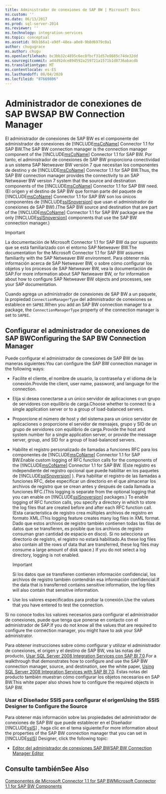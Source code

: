 ```yaml
---
title: Administrador de conexiones de SAP BW | Microsoft Docs
ms.custom: ''
ms.date: 06/13/2017
ms.prod: sql-server-2014
ms.reviewer: ''
ms.technology: integration-services
ms.topic: conceptual
ms.assetid: 06b166a1-a9df-48ea-a0e8-9b8d6979c0a1
author: chugugrace
ms.author: chugu
ms.openlocfilehash: bc3bb32c4895c6ec8fbcf31d57e8685c74de32dd
ms.sourcegitcommit: ad4d92dce894592a259721a1571b1d8736abacdb
ms.translationtype: MT
ms.contentlocale: es-ES
ms.lasthandoff: 08/04/2020
ms.locfileid: "87669806"
---
```

# <a name="sap-bw-connection-manager"></a><span data-ttu-id="cd50a-102">Administrador de conexiones de SAP BW</span><span class="sxs-lookup"><span data-stu-id="cd50a-102">SAP BW Connection Manager</span></span>
  <span data-ttu-id="cd50a-103">El administrador de conexiones de SAP BW es el componente del administrador de conexiones de [!INCLUDE[msCoName](../../includes/msconame-md.md)] Connector 1.1 for SAP BW.</span><span class="sxs-lookup"><span data-stu-id="cd50a-103">The SAP BW connection manager is the connection manager component of the [!INCLUDE[msCoName](../../includes/msconame-md.md)] Connector 1.1 for SAP BW.</span></span> <span data-ttu-id="cd50a-104">Por tanto, el administrador de conexiones de SAP BW proporciona conectividad a un sistema SAP Netweaver BW versión 7 que necesitan los componentes de destino y de [!INCLUDE[msCoName](../../includes/msconame-md.md)] Connector 1.1 for SAP BW.</span><span class="sxs-lookup"><span data-stu-id="cd50a-104">Thus, the SAP BW connection manager provides the connectivity to an SAP Netweaver BW version 7 system that the source and destination components of the [!INCLUDE[msCoName](../../includes/msconame-md.md)] Connector 1.1 for SAP BW need.</span></span> <span data-ttu-id="cd50a-105">(El origen y el destino de SAP BW que forman parte del paquete de [!INCLUDE[msCoName](../../includes/msconame-md.md)] Connector 1.1 for SAP BW son los únicos componentes de [!INCLUDE[ssISnoversion](../../includes/ssisnoversion-md.md)] que usan el administrador de conexiones de SAP BW).</span><span class="sxs-lookup"><span data-stu-id="cd50a-105">(The SAP BW source and destination that are part of the [!INCLUDE[msCoName](../../includes/msconame-md.md)] Connector 1.1 for SAP BW package are the only [!INCLUDE[ssISnoversion](../../includes/ssisnoversion-md.md)] components that use the SAP BW connection manager.)</span></span>  
  
> [!IMPORTANT]  
>  <span data-ttu-id="cd50a-106">La documentación de Microsoft Connector 1.1 for SAP BW da por supuesto que se está familiarizado con el entorno SAP Netweaver BW.</span><span class="sxs-lookup"><span data-stu-id="cd50a-106">The documentation for the Microsoft Connector 1.1 for SAP BW assumes familiarity with the SAP Netweaver BW environment.</span></span> <span data-ttu-id="cd50a-107">Para obtener más información acerca de SAP Netweaver BW, o sobre cómo configurar los objetos y los procesos de SAP Netweaver BW, vea la documentación de SAP.</span><span class="sxs-lookup"><span data-stu-id="cd50a-107">For more information about SAP Netweaver BW, or for information about how to configure SAP Netweaver BW objects and processes, see your SAP documentation.</span></span>  
  
 <span data-ttu-id="cd50a-108">Cuando agrega un administrador de conexiones de SAP BW a un paquete, la propiedad `ConnectionManagerType` del administrador de conexiones se establece en `SAPBI`.</span><span class="sxs-lookup"><span data-stu-id="cd50a-108">When you add an SAP BW connection manager to a package, the `ConnectionManagerType` property of the connection manager is set to `SAPBI`.</span></span>  
  
## <a name="configuring-the-sap-bw-connection-manager"></a><span data-ttu-id="cd50a-109">Configurar el administrador de conexiones de SAP BW</span><span class="sxs-lookup"><span data-stu-id="cd50a-109">Configuring the SAP BW Connection Manager</span></span>  
 <span data-ttu-id="cd50a-110">Puede configurar el administrador de conexiones de SAP BW de las maneras siguientes:</span><span class="sxs-lookup"><span data-stu-id="cd50a-110">You can configure the SAP BW connection manager in the following ways:</span></span>  
  
-   <span data-ttu-id="cd50a-111">Facilite el cliente, el nombre de usuario, la contraseña y el idioma de la conexión.</span><span class="sxs-lookup"><span data-stu-id="cd50a-111">Provide the client, user name, password, and language for the connection.</span></span>  
  
-   <span data-ttu-id="cd50a-112">Elija si desea conectarse a un único servidor de aplicaciones o un grupo de servidores con equilibrio de carga.</span><span class="sxs-lookup"><span data-stu-id="cd50a-112">Choose whether to connect to a single application server or to a group of load-balanced servers.</span></span>  
  
-   <span data-ttu-id="cd50a-113">Proporcione el número de host y del sistema para un único servidor de aplicaciones o proporcione el servidor de mensajes, grupo y SID de un grupo de servidores con equilibrio de carga.</span><span class="sxs-lookup"><span data-stu-id="cd50a-113">Provide the host and system number for a single application server, or provide the message server, group, and SID for a group of load-balanced servers.</span></span>  
  
-   <span data-ttu-id="cd50a-114">Habilite el registro personalizado de llamadas a funciones RFC para los componentes de [!INCLUDE[msCoName](../../includes/msconame-md.md)] Connector 1.1 for SAP BW.</span><span class="sxs-lookup"><span data-stu-id="cd50a-114">Enable custom logging of RFC function calls for the components of the [!INCLUDE[msCoName](../../includes/msconame-md.md)] Connector 1.1 for SAP BW.</span></span> <span data-ttu-id="cd50a-115">(Este registro es independiente del registro opcional que puede habilitar en los paquetes de [!INCLUDE[ssISnoversion](../../includes/ssisnoversion-md.md)] ). Para habilitar el registro de las llamadas a funciones RFC, debe especificar un directorio en el que almacenar los archivos de registro que se crean antes y después de cada llamada a funciones RFC.</span><span class="sxs-lookup"><span data-stu-id="cd50a-115">(This logging is separate from the optional logging that you can enable on [!INCLUDE[ssISnoversion](../../includes/ssisnoversion-md.md)] packages.) To enable logging of RFC function calls, you specify a directory in which to store the log files that are created before and after each RFC function call.</span></span> <span data-ttu-id="cd50a-116">(Esta característica de registro crea múltiples archivos de registro en formato XML.</span><span class="sxs-lookup"><span data-stu-id="cd50a-116">(This logging feature creates many log files in XML format.</span></span> <span data-ttu-id="cd50a-117">Dado que estos archivos de registro también contienen todas las filas de datos que se transfieren, es posible que los archivos de registro consuman gran cantidad de espacio en disco). Si no selecciona un directorio de registro, el registro no estará habilitado.</span><span class="sxs-lookup"><span data-stu-id="cd50a-117">As these log files also contain all the rows of data that are transferred, these log files may consume a large amount of disk space.) If you do not select a log directory, logging is not enabled.</span></span>  
  
    > [!IMPORTANT]  
    >  <span data-ttu-id="cd50a-118">Si los datos que se transfieren contienen información confidencial, los archivos de registro también contendrán esa información confidencial.</span><span class="sxs-lookup"><span data-stu-id="cd50a-118">If the data that is transferred contains sensitive information, the log files will also contain that sensitive information.</span></span>  
  
-   <span data-ttu-id="cd50a-119">Use los valores especificados para probar la conexión.</span><span class="sxs-lookup"><span data-stu-id="cd50a-119">Use the values that you have entered to test the connection.</span></span>  
  
 <span data-ttu-id="cd50a-120">Si no conoce todos los valores necesarios para configurar el administrador de conexiones, puede que tenga que ponerse en contacto con el administrador de SAP.</span><span class="sxs-lookup"><span data-stu-id="cd50a-120">If you do not know all the values that are required to configure the connection manager, you might have to ask your SAP administrator.</span></span>  
  
 <span data-ttu-id="cd50a-121">Para obtener instrucciones sobre cómo configurar y utilizar el administrador de conexiones, el origen y el destino de SAP BW, vea las notas del producto, [Usar SQL Server 2008 Integration Services con SAP BI 7.0](https://go.microsoft.com/fwlink/?LinkID=137090).</span><span class="sxs-lookup"><span data-stu-id="cd50a-121">For a walkthrough that demonstrates how to configure and use the SAP BW connection manager, source, and destination, see the white paper, [Using SQL Server 2008 Integration Services with SAP BI 7.0](https://go.microsoft.com/fwlink/?LinkID=137090).</span></span> <span data-ttu-id="cd50a-122">Estas notas del producto también muestran cómo configurar los objetos necesarios en SAP BW.</span><span class="sxs-lookup"><span data-stu-id="cd50a-122">This white paper also shows how to configure the required objects in SAP BW.</span></span>  
  
### <a name="using-the-ssis-designer-to-configure-the-source"></a><span data-ttu-id="cd50a-123">Usar el Diseñador SSIS para configurar el origen</span><span class="sxs-lookup"><span data-stu-id="cd50a-123">Using the SSIS Designer to Configure the Source</span></span>  
 <span data-ttu-id="cd50a-124">Para obtener más información sobre las propiedades del administrador de conexiones de SAP BW que puede establecer en el Diseñador [!INCLUDE[ssIS](../../includes/ssis-md.md)] , haga clic en el tema siguiente:</span><span class="sxs-lookup"><span data-stu-id="cd50a-124">For more information about the properties of the SAP BW connection manager that you can set in [!INCLUDE[ssIS](../../includes/ssis-md.md)] Designer, click the following topic:</span></span>  
  
-   [<span data-ttu-id="cd50a-125">Editor del administrador de conexiones SAP BW</span><span class="sxs-lookup"><span data-stu-id="cd50a-125">SAP BW Connection Manager Editor</span></span>](../sap-bw-connection-manager-editor.md)  
  
## <a name="see-also"></a><span data-ttu-id="cd50a-126">Consulte también</span><span class="sxs-lookup"><span data-stu-id="cd50a-126">See Also</span></span>  
 [<span data-ttu-id="cd50a-127">Componentes de Microsoft Connector 1.1 for SAP BW</span><span class="sxs-lookup"><span data-stu-id="cd50a-127">Microsoft Connector 1.1 for SAP BW Components</span></span>](../microsoft-connector-for-sap-bw-components.md)  
  
  
